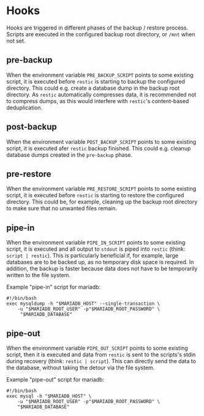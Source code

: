 # Hooks
Hooks are triggered in different phases of the backup / restore process. Scripts
are executed in the configured backup root directory, or `/mnt` when not set.

## pre-backup
When the environment variable `PRE_BACKUP_SCRIPT` points to some existing
script, it is executed before `restic` is starting to backup the configured
directory. This could e.g. create a database dump in the backup root directory.
As `restic` automatically compresses data, it is recommended not to compress
dumps, as this would interfere with `restic`'s content-based deduplication.

## post-backup
When the environment variable `POST_BACKUP_SCRIPT` points to some existing
script, it is executed afer `restic` backup finished. This could e.g. cleanup
database dumps created in the `pre-backup` phase.

## pre-restore
When the environment variable `PRE_RESTORE_SCRIPT` points to some existing
script, it is executed before `restic` is starting to restore the configured
directory. This could be, for example, cleaning up the backup root directory to
make sure that no unwanted files remain.

## pipe-in
When the environment variable `PIPE_IN_SCRIPT` points to some existing script,
it is executed and all output to `stdout` is piped into `restic` (think: `script | restic`). This is
particularly beneficial if, for example, large databases are to be backed up, as
no temporary disk space is required. In addition, the backup is faster because
data does not have to be temporarily written to the file system.

Example "pipe-in" script for mariadb:
```
#!/bin/bash
exec mysqldump -h "$MARIADB_HOST" --single-transaction \
    -u "$MARIADB_ROOT_USER" -p"$MARIADB_ROOT_PASSWORD" \
     "$MARIADB_DATABASE"
```

## pipe-out
When the environment variable `PIPE_OUT_SCRIPT` points to some existing script,
then it is executed and data from `restic` is sent to the scripts's stdin during
recovery (think: `restic | script`). This can directly send the data to the
database, without taking the detour via the file system.

Example "pipe-out" script for mariadb:
```
#!/bin/bash
exec mysql -h "$MARIADB_HOST" \
    -u "$MARIADB_ROOT_USER" -p"$MARIADB_ROOT_PASSWORD" \
    "$MARIADB_DATABASE"
```